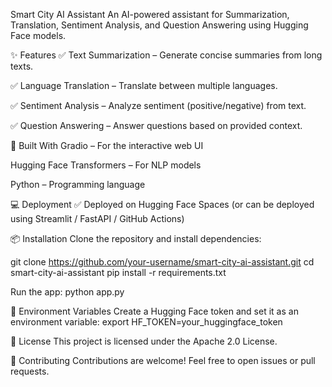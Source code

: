 Smart City AI Assistant
An AI-powered assistant for Summarization, Translation, Sentiment Analysis, and Question Answering using Hugging Face models.

✨ Features
✅ Text Summarization – Generate concise summaries from long texts.

✅ Language Translation – Translate between multiple languages.

✅ Sentiment Analysis – Analyze sentiment (positive/negative) from text.

✅ Question Answering – Answer questions based on provided context.

🚀 Built With
Gradio – For the interactive web UI

Hugging Face Transformers – For NLP models

Python – Programming language

💻 Deployment
✅ Deployed on Hugging Face Spaces
(or can be deployed using Streamlit / FastAPI / GitHub Actions)

📦 Installation
Clone the repository and install dependencies:

git clone https://github.com/your-username/smart-city-ai-assistant.git
cd smart-city-ai-assistant
pip install -r requirements.txt

Run the app:
python app.py

🔑 Environment Variables
Create a Hugging Face token and set it as an environment variable:
export HF_TOKEN=your_huggingface_token

📄 License
This project is licensed under the Apache 2.0 License.

🤝 Contributing
Contributions are welcome! Feel free to open issues or pull requests.
